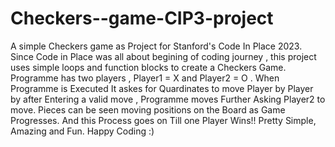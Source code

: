 # Checkers--game-CIP3-project
A simple Checkers game as Project for Stanford's Code In Place 2023.
Since Code in Place was all about begining of coding journey , this project uses simple loops and function blocks to create a Checkers Game.
Programme has two players , Player1 = X and Player2 = O . When Programme is Executed It askes for Quardinates to move Player by Player by after Entering a valid move , Programme moves Further Asking Player2 to move.
Pieces can be seen moving positions on the Board as Game Progresses.
And this Process goes on Till one Player Wins!!
Pretty Simple, Amazing and Fun.
Happy Coding :)

